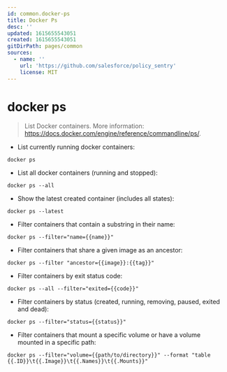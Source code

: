 ```yaml
---
id: common.docker-ps
title: Docker Ps
desc: ''
updated: 1615655543051
created: 1615655543051
gitDirPath: pages/common
sources:
  - name: ''
    url: 'https://github.com/salesforce/policy_sentry'
    license: MIT
---
```

# docker ps

> List Docker containers.
> More information: <https://docs.docker.com/engine/reference/commandline/ps/>.

- List currently running docker containers:

`docker ps`

- List all docker containers (running and stopped):

`docker ps --all`

- Show the latest created container (includes all states):

`docker ps --latest`

- Filter containers that contain a substring in their name:

`docker ps --filter="name={{name}}"`

- Filter containers that share a given image as an ancestor:

`docker ps --filter "ancestor={{image}}:{{tag}}"`

- Filter containers by exit status code:

`docker ps --all --filter="exited={{code}}"`

- Filter containers by status (created, running, removing, paused, exited and dead):

`docker ps --filter="status={{status}}"`

- Filter containers that mount a specific volume or have a volume mounted in a specific path:

`docker ps --filter="volume={{path/to/directory}}" --format "table {{.ID}}\t{{.Image}}\t{{.Names}}\t{{.Mounts}}"`

